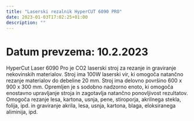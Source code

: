 ```yaml
---
title: "Laserski rezalnik HyperCUT 6090 PRO"
date: 2023-01-03T17:02:25+01:00
description: ""
---
```

# Datum prevzema: 10.2.2023

HyperCut Laser 6090 Pro je CO2 laserski stroj za rezanje in graviranje nekovinskih materialov. Stroj ima 100W laserski vir, ki omogoča natančno rezanje materialov do debeline 20 mm. Stroj ima delovno površino 600 x 900 x 300 mm. Opremljen je s sodobno nadzorno enoto, ki omogoča enostavno upravljanje stroja in zagotavlja natančno ponovljivost rezultatov. 
Omogoča rezanje lesa, kartona, usnja, pene, stiroporja, akrilnega stekla, folija, ipd. in graviranje akrila, lesa, usnja, kartona, blaga, eloksiranega aliminija, ipd. 
